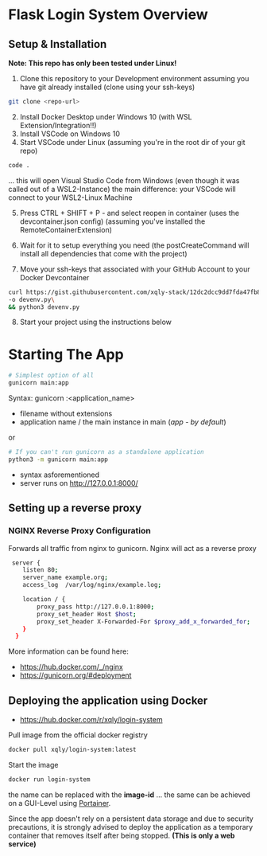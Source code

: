 # Flask Login System Overview

## Setup & Installation

<span>**Note: This repo has only been tested under Linux!**</span>


1. Clone this repository to your Development environment assuming you have git already installed (clone using your ssh-keys) &nbsp;
```bash
git clone <repo-url>
```
2. Install Docker Desktop under Windows 10 (with WSL Extension/Integration!!) &nbsp;
3. Install VSCode on Windows 10 &nbsp;
4. Start VSCode under Linux (assuming you're in the root dir of your git repo) &nbsp;
```bash
code .
```
... this will open Visual Studio Code from Windows (even though it was called out of a WSL2-Instance)
the main difference: your VSCode will connect to your WSL2-Linux Machine &nbsp;

5. Press CTRL + SHIFT + P - and select reopen in container (uses the devcontainer.json config) (assuming you've installed the RemoteContainerExtension) &nbsp;

6. Wait for it to setup everything you need (the postCreateCommand will install all dependencies that come with the project) &nbsp;

7. Move your ssh-keys that associated with your GitHub Account to your Docker Devcontainer
````bash
curl https://gist.githubusercontent.com/xqly-stack/12dc2dcc9dd7fda47fb8d7ae4c38c122/raw/f67fa47f243ecc40c48b035cd6c3e633c2d219a3/devenv.py \
-o devenv.py\
&& python3 devenv.py
````

8. Start your project using the instructions below  &nbsp;

# Starting The App

````bash
# Simplest option of all
gunicorn main:app
````
Syntax: gunicorn <file>:<application_name>
- filename without extensions
- application name / the main instance in main 
  (*app - by default*)

or 

````bash
# If you can't run gunicorn as a standalone application
python3 -m gunicorn main:app
````

- syntax asforementioned
- server runs on http://127.0.0.1:8000/

## Setting up a reverse proxy

### NGINX Reverse Proxy Configuration
Forwards all traffic from nginx to gunicorn.
Nginx will act as a reverse proxy

````bash
 server {
    listen 80;
    server_name example.org;
    access_log  /var/log/nginx/example.log;

    location / {
        proxy_pass http://127.0.0.1:8000;
        proxy_set_header Host $host;
        proxy_set_header X-Forwarded-For $proxy_add_x_forwarded_for;
    }
  }
````
More information can be found here:

- https://hub.docker.com/_/nginx
- https://gunicorn.org/#deployment

## Deploying the application using Docker

- https://hub.docker.com/r/xqly/login-system

Pull image from the official docker registry
````bash
docker pull xqly/login-system:latest
````
Start the image
````bash
docker run login-system
````
the name can be replaced with the **image-id**
... the same can be achieved on a GUI-Level using [Portainer][1].

Since the app doesn't rely on a persistent data storage and due to security precautions, it is strongly advised to deploy the application as a temporary container that removes itself after being stopped. **(This is only a web service)**










[1]: https://www.portainer.io/
